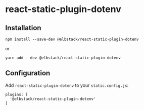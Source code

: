 # react-static-plugin-dotenv

## Installation

```
npm install --save-dev @elbstack/react-static-plugin-dotenv
```
or
```
yarn add --dev @elbstack/react-static-plugin-dotenv
```

## Configuration

Add `react-static-plugin-dotenv` to your `static.config.js`:

```
plugins: [
  '@elbstack/react-static-plugin-dotenv'
]
```
